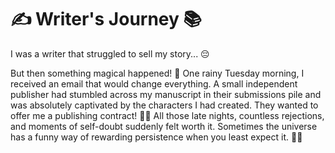 # ✍️ Writer's Journey 📚

I was a writer that struggled to sell my story... 😔

But then something magical happened! 🌟 One rainy Tuesday morning, I received an email that would change everything. A small independent publisher had stumbled across my manuscript in their submissions pile and was absolutely captivated by the characters I had created. They wanted to offer me a publishing contract! 📖✨ All those late nights, countless rejections, and moments of self-doubt suddenly felt worth it. Sometimes the universe has a funny way of rewarding persistence when you least expect it. 🎉💫